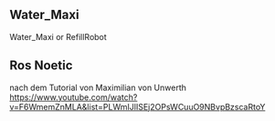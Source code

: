 ## Water_Maxi
Water_Maxi or RefillRobot 

## Ros Noetic

nach dem Tutorial von Maximilian von Unwerth
https://www.youtube.com/watch?v=F6WmemZnMLA&list=PLWmIJlISEj2OPsWCuuO9NBvpBzscaRtoY

